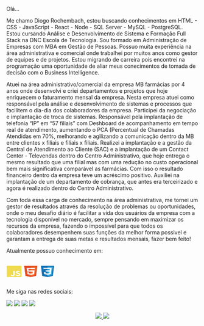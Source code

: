Olá...

Me chamo Diogo Rochembach, estou buscando conhecimentos em HTML - CSS - JavaScript - React - Node - SQL Server - MySQL - PostgreSQL. Estou cursando Análise e Desenvolvimento de Sistema e Formação Full Stack na DNC Escola de Tecnologia. Sou formado em Administração de Empresas com MBA em Gestão de Pessoas. Possuo muita experiência na área administrativa e comercial onde trabalhei por muitos anos como gestor de equipes e de projetos. Estou migrando de carreira pois encontrei na programação uma oportunidade de aliar meus conecimentos de tomada de decisão com o Business Intelligence.

Atuei na área administrativo/comercial da empresa MB farmácias por 4 anos onde desenvolvi e criei departamentos e projetos que hoje enriquecem o faturamento mensal da empresa. Nesta empresa atuei como responsável pela análise e desenvolvimento de sistemas e processos que facilitem o dia-dia dos colaboradores da empresa. Participei da negociação e implantação de troca de sistemas. Responsável pela implantação de telefonia “IP” em “57 filiais” com Deshboard de acompanhamento em tempo real de atendimento, aumentando o PCA (Percentual de Chamadas Atendidas em 70%, melhorando e agilizando a comunicação dentro da MB entre clientes x filiais e filiais x filiais. Realizei a implantação e a gestão da Central de Atendimento ao Cliente (SAC) e a implantação de um Contact Center - Televendas dentro do Centro Administrativo, que hoje entrega o mesmo resultado que uma filial mas com uma redução no custo operacional bem mais significativa comparável as farmácias. Com
isso o resultado financeiro dentro da empresa teve um acréscimo positivo. Auxiliei na implantação de um departamento de cobrança, que antes era terceirizado e agora é realizado dentro do Centro Administrativo. 


Com toda essa carga de conhecimento na área administrativa, me tornei um gestor de resultados através da resolução de problemas ou oportunidades, onde o meu desafio diário é facilitar a vida dos usuários da empresa com a tecnologia disponível no mercado, sempre pensando em maximizar os recursos da empresa, fazendo o impossível para que todos os colaboradores desempenhem suas funções da melhor forma possivel e garantam a entrega de suas metas e resultados mensais, fazer bem feito!

Atualmente possuo conhecimento em:

<div style="display: inline_block"><br>
  <img align="center" alt="Diogo-Js" height="30" width="40" src="https://raw.githubusercontent.com/devicons/devicon/master/icons/javascript/javascript-plain.svg">
  <img align="center" alt="Diogo-HTML" height="30" width="40" src="https://raw.githubusercontent.com/devicons/devicon/master/icons/html5/html5-original.svg">
  <img align="center" alt="Diogo-CSS" height="30" width="40" src="https://raw.githubusercontent.com/devicons/devicon/master/icons/css3/css3-original.svg">
</div>

##

Me siga nas redes sociais:

<div> 
  
  <a href="https://www.instagram.com/diogo_rochembach/" target="_blank"><img src="https://img.shields.io/badge/-Instagram-%23E4405F?style=for-the-badge&logo=instagram&logoColor=white" target="_blank"></a>
 	<a href="https://discord.gg/wagxzStdcR" target="_blank"><img src="https://img.shields.io/badge/Discord-7289DA?style=for-the-badge&logo=discord&logoColor=white" target="_blank"></a> 
  <a href = "mailto:diogo.iju@gmail.com"><img src="https://img.shields.io/badge/-Gmail-%23333?style=for-the-badge&logo=gmail&logoColor=white" target="_blank"></a>
  <a href="https://www.linkedin.com/in/diogorochembach" target="_blank"><img src="https://img.shields.io/badge/-LinkedIn-%230077B5?style=for-the-badge&logo=linkedin&logoColor=white" target="_blank"></a> 
 
  
 
</div>

<div align="center">
  <a href="https://github.com/diogorochembach">
  <img height="180em" src="https://github-readme-stats.vercel.app/api?username=diogorochembach&show_icons=true&theme=dracula&include_all_commits=true&count_private=true"/>
  <img height="180em" src="https://github-readme-stats.vercel.app/api/top-langs/?username=diogorochembach&layout=compact&langs_count=7&theme=dracula"/>
</div>


